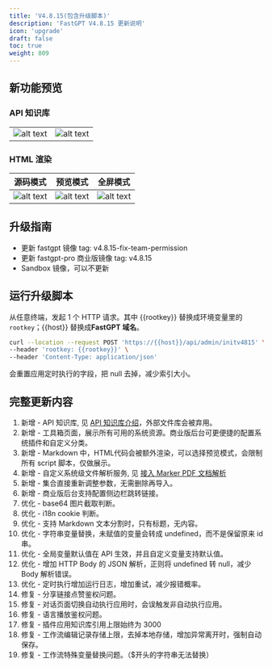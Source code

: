 ```yaml
---
title: 'V4.8.15(包含升级脚本)'
description: 'FastGPT V4.8.15 更新说明'
icon: 'upgrade'
draft: false
toc: true
weight: 809
---
```


## 新功能预览

### API 知识库

| | |
| --- | --- |
| ![alt text](/imgs/image-20.png) | ![alt text](/imgs/image-21.png) |

### HTML 渲染

| 源码模式 | 预览模式 | 全屏模式 |
| --- | --- | --- |
| ![alt text](/imgs/image-22.png) | ![alt text](/imgs/image-23.png) | ![alt text](/imgs/image-24.png) |

## 升级指南

- 更新 fastgpt 镜像 tag: v4.8.15-fix-team-permission
- 更新 fastgpt-pro 商业版镜像 tag: v4.8.15
- Sandbox 镜像，可以不更新


## 运行升级脚本

从任意终端，发起 1 个 HTTP 请求。其中 {{rootkey}} 替换成环境变量里的 `rootkey`；{{host}} 替换成**FastGPT 域名**。

```bash
curl --location --request POST 'https://{{host}}/api/admin/initv4815' \
--header 'rootkey: {{rootkey}}' \
--header 'Content-Type: application/json'
```

会重置应用定时执行的字段，把 null 去掉，减少索引大小。


## 完整更新内容

1. 新增 - API 知识库, 见 [API 知识库介绍](/docs/guide/knowledge_base/api_dataset/)，外部文件库会被弃用。
2. 新增 - 工具箱页面，展示所有可用的系统资源。商业版后台可更便捷的配置系统插件和自定义分类。
3. 新增 - Markdown 中，HTML代码会被额外渲染，可以选择预览模式，会限制所有 script 脚本，仅做展示。
4. 新增 - 自定义系统级文件解析服务, 见 [接入 Marker PDF 文档解析](/docs/development/custom-models/marker/)
5. 新增 - 集合直接重新调整参数，无需删除再导入。
6. 新增 - 商业版后台支持配置侧边栏跳转链接。
7. 优化 - base64 图片截取判断。
8. 优化 - i18n cookie 判断。
9. 优化 - 支持 Markdown 文本分割时，只有标题，无内容。
10. 优化 - 字符串变量替换，未赋值的变量会转成 undefined，而不是保留原来 id 串。
11. 优化 - 全局变量默认值在 API 生效，并且自定义变量支持默认值。
12. 优化 - 增加 HTTP Body 的 JSON 解析，正则将 undefined 转 null，减少 Body 解析错误。
13. 优化 - 定时执行增加运行日志，增加重试，减少报错概率。
14. 修复 - 分享链接点赞鉴权问题。
15. 修复 - 对话页面切换自动执行应用时，会误触发非自动执行应用。
16. 修复 - 语言播放鉴权问题。
17. 修复 - 插件应用知识库引用上限始终为 3000
18. 修复 - 工作流编辑记录存储上限，去掉本地存储，增加异常离开时，强制自动保存。
19. 修复 - 工作流特殊变量替换问题。（$开头的字符串无法替换）
